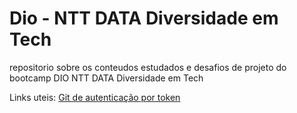 # Dio - NTT DATA Diversidade em Tech
repositorio sobre os conteudos estudados e desafios de projeto do bootcamp DIO NTT DATA Diversidade em Tech


Links uteis:
[Git de autenticação por token](https://www.alura.com.br/artigos/nova-exigencia-do-git-de-autenticacao-por-token-o-que-e-o-que-devo-fazer?utm_source=gnarus&utm_medium=timeline)

